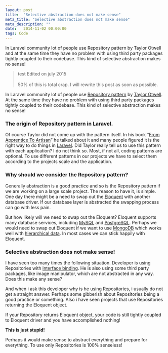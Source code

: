 ```yaml
---
layout: post
title:  "Selective abstraction does not make sense"
meta_title: "Selective abstraction does not make sense"
meta_description: ""
date:   2014-11-02 00:00:00
tags: Code
---
```


In Laravel community lot of people use Repository pattern by Taylor Otwell and at the same time they have no problem with using third party packages tightly coupled to their codebase. This kind of selective abstraction makes no sense!

<!-- more -->

<blockquote>
    test Edited on july 2015 <br><br>
    50% of this is total crap. I will rewrite this post as soon as possible.
</blockquote>

In Laravel community lot of people use [Repository pattern](http://ryantablada.com/post/the-repository-pattern-in-action) by [Taylor Otwell](http://taylorotwell.com/). At the same time they have no problem with using third party packages tightly coupled to their codebase. This kind of selective abstraction makes no sense!

### The origin of Repository pattern in Laravel.

Of course Taylor did not come up with the pattern itself. In his book “[From Apprentice To Artisan](https://leanpub.com/laravel)” he talked about it and many people figured it is the right way to do things in [Laravel](http://laravel.com/). Did Taylor really tell us to use this pattern with each application? I do not think so. Most, if not all, coding patterns are optional. To use different patterns in our projects we have to select them according to the projects scale and the application.

### Why should we consider the Repository pattern?

Generally abstraction is a good practice and so is the Repository pattern if we are working on a large scale project. The reason to have it, is simple. One day there might be a need to swap out the [Eloquent](http://laravel.com/docs/4.2/eloquent) with another database driver. If our database layer is abstracted the swapping process can go with less pain.

But how likely will we need to swap out the Eloquent? Eloquent supports many database services, including [MySQL](http://www.mysql.com/) and [PostgreSQL](http://www.postgresql.org/). Perhaps we would need to swap out Eloquent if we want to use [MongoDB](http://www.mongodb.org/) which works well with [hierarchical data](http://en.wikipedia.org/wiki/Hierarchical_database_model). In most cases we can stick happily with Eloquent.

### Selective abstraction does not make sense!

I have seen too many times the following situation. Developer is using Repositories with [interface binding](http://laravel.com/docs/4.2/ioc). He is also using some third party packages, like image manipulator, which are not abstracted in any way. Does this make any sense?

And when i ask this developer why is he using Repositories, i usually do not get a straight answer. Perhaps some gibberish about Repositories being a good practice or something. Also i have seen projects that use Repositories returning the Eloquent object.

If your Repository returns Eloquent object, your code is still tightly coupled to Eloquent driver and you have accomplished nothing!

**This is just stupid!**

Perhaps it would make sense to abstract everything and prepare for everything. To use only Repositories is 100% senseless!







